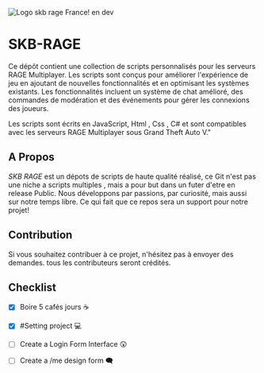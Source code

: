 ![Logo skb rage France! en dev](https://cdn.discordapp.com/attachments/379376488878702593/1097899763623530526/skbrage.jpg)


# SKB-RAGE
Ce dépôt contient une collection de scripts personnalisés pour les serveurs RAGE Multiplayer. Les scripts sont conçus pour améliorer l'expérience de jeu en ajoutant de nouvelles fonctionnalités et en optimisant les systèmes existants.
Les fonctionnalités incluent un système de chat amélioré, des commandes de modération et des événements pour gérer les connexions des joueurs.

Les scripts sont écrits en JavaScript, Html , Css , C# et sont compatibles avec les serveurs RAGE Multiplayer sous Grand Theft Auto V."

## A Propos

*SKB RAGE* est un dépots de scripts de haute qualité réalisé, ce Git n'est pas une niche a scripts multiples , mais a pour but dans un futer d'etre en release Public.
Nous développons par passions, par curiosité, mais aussi sur notre temps libre. Ce qui fait que ce repos sera un support pour notre projet!


## Contribution
Si vous souhaitez contribuer à ce projet, n'hésitez pas à envoyer des demandes. tous les contributeurs seront crédités.


## Checklist

- [x] Boire 5 cafés jours ☕
- [x] #Setting project 💻
- [ ] Create a Login Form Interface 😲
- [ ] Create a /me design form 🗨️

